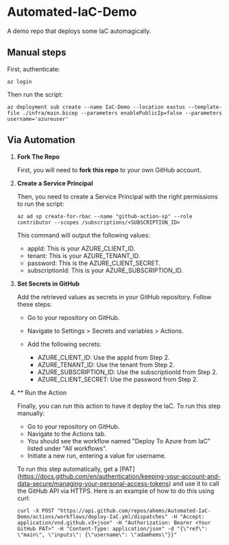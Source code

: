 # Automated-IaC-Demo
A demo repo that deploys some IaC automagically.

## Manual steps

First, authenticate:

```shell
az login
```

Then run the script:

```shell
az deployment sub create --name IaC-Demo --location eastus --template-file ./infra/main.bicep --parameters enablePublicIp=false --parameters username='azureuser'
```

## Via Automation

1. **Fork The Repo**

   First, you will need to **fork this repo** to your own GitHub account.

2. **Create a Service Principal**

   Then, you need to create a Service Principal with the right permissions to run the script:

   ```shell
   az ad sp create-for-rbac --name "github-action-sp" --role contributor --scopes /subscriptions/<SUBSCRIPTION_ID>
   ```

   This command will output the following values:

   * appId: This is your AZURE_CLIENT_ID.
   * tenant: This is your AZURE_TENANT_ID.
   * password: This is the AZURE_CLIENT_SECRET. 
   * subscriptionId: This is your AZURE_SUBSCRIPTION_ID.

3. **Set Secrets in GitHub**

   Add the retrieved values as secrets in your GitHub repository. Follow these steps:

   * Go to your repository on GitHub.
   * Navigate to Settings > Secrets and variables > Actions.
   * Add the following secrets:
     
     * AZURE_CLIENT_ID: Use the appId from Step 2.
     * AZURE_TENANT_ID: Use the tenant from Step 2.
     * AZURE_SUBSCRIPTION_ID: Use the subscriptionId from Step 2.
     * AZURE_CLIENT_SECRET: Use the password from Step 2.

4. ** Run the Action

   Finally, you can run this action to have it deploy the IaC. To run this step manually:

   * Go to your repository on GitHub.
   * Navigate to the Actions tab.
   * You should see the workflow named "Deploy To Azure from IaC" listed under "All workflows".
   * Initiate a new run, entering a value for username.

   To run this step automatically, get a [PAT] (https://docs.github.com/en/authentication/keeping-your-account-and-data-secure/managing-your-personal-access-tokens) and use it to call the GitHub API via HTTPS. Here is an example of how to do this using curl:

   ```shell
   curl -X POST "https://api.github.com/repos/ahems/Automated-IaC-Demo/actions/workflows/deploy-IaC.yml/dispatches" -H "Accept: application/vnd.github.v3+json" -H "Authorization: Bearer <Your GitHub PAT>" -H "Content-Type: application/json" -d "{\"ref\": \"main\", \"inputs\": {\"username\": \"adamhems\"}}"
   ```
